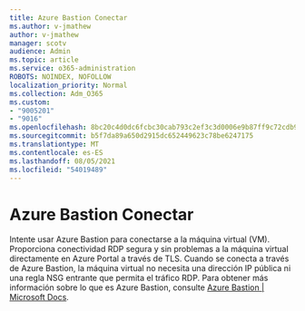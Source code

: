 ```yaml
---
title: Azure Bastion Conectar
ms.author: v-jmathew
author: v-jmathew
manager: scotv
audience: Admin
ms.topic: article
ms.service: o365-administration
ROBOTS: NOINDEX, NOFOLLOW
localization_priority: Normal
ms.collection: Adm_O365
ms.custom:
- "9005201"
- "9016"
ms.openlocfilehash: 8bc20c4d0dc6fcbc30cab793c2ef3c3d0006e9b87ff9c72cdb9ad27a5f2080ef
ms.sourcegitcommit: b5f7da89a650d2915dc652449623c78be6247175
ms.translationtype: MT
ms.contentlocale: es-ES
ms.lasthandoff: 08/05/2021
ms.locfileid: "54019489"
---
```

# <a name="azure-bastion-connect"></a>Azure Bastion Conectar

Intente usar Azure Bastion para conectarse a la máquina virtual (VM). Proporciona conectividad RDP segura y sin problemas a la máquina virtual directamente en Azure Portal a través de TLS. Cuando se conecta a través de Azure Bastion, la máquina virtual no necesita una dirección IP pública ni una regla NSG entrante que permita el tráfico RDP. Para obtener más información sobre lo que es Azure Bastion, consulte [Azure Bastion | Microsoft Docs](https://docs.microsoft.com/azure/bastion/bastion-overview).
